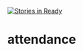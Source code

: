 [![Stories in Ready](https://badge.waffle.io/CIS101-PaceU/attendance.png?label=ready&title=Ready)](https://waffle.io/CIS101-PaceU/attendance)
# attendance